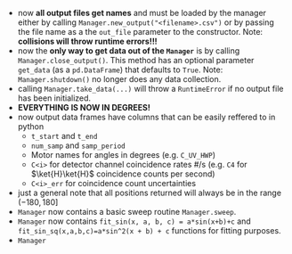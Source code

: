 - now **all output files get names** and must be loaded by the manager either by calling `Manager.new_output("<filename>.csv")` or by passing the file name as a the `out_file` parameter to the constructor. Note: **collisions will throw runtime errors!!!**
- now the **only way to get data out of the `Manager`** is by calling `Manager.close_output()`. This method has an optional parameter `get_data` (as a `pd.DataFrame`) that defaults to `True`. Note: `Manager.shutdown()` no longer does any data collection.
- calling `Manager.take_data(...)` will throw a `RuntimeError` if no output file has been initialized.
- **EVERYTHING IS NOW IN DEGREES!**
- now output data frames have columns that can be easily reffered to in python
    - `t_start` and `t_end`
    - `num_samp` and `samp_period`
    - Motor names for angles in degrees (e.g. `C_UV_HWP`)
    - `C<i>` for detector channel coincidence rates #/s (e.g. `C4` for $\ket{H}\ket{H}$ coincidence counts per second)
    - `C<i>_err` for coincidence count uncertainties
- just a general note that all positions returned will always be in the range $(-180,180]$
- `Manager` now contains a basic sweep routine `Manager.sweep`.
- `Manager` now contains `fit_sin(x, a, b, c) = a*sin(x+b)+c` and `fit_sin_sq(x,a,b,c)=a*sin^2(x + b) + c` functions for fitting purposes.
- `Manager`